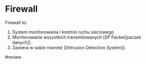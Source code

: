 # Firewall
Firewall to:
1. System monitorowania i kontroli ruchu sieciowego
2. Monitorowania wszystkich transmitowanych [[IP Packet|paczek danych]].
3. Zawiera w sobie również [[Intrusion Detection System]].

#review